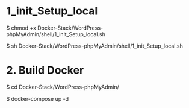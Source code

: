 
# 1_init_Setup_local

<p>$ chmod +x Docker-Stack/WordPress-phpMyAdmin/shell/1_init_Setup_local.sh</p>
<p>$ sh Docker-Stack/WordPress-phpMyAdmin/shell/1_init_Setup_local.sh</p>


# 2. Build Docker
<p>$ cd Docker-Stack/WordPress-phpMyAdmin/</p>
<p>$ docker-compose up -d</p>


